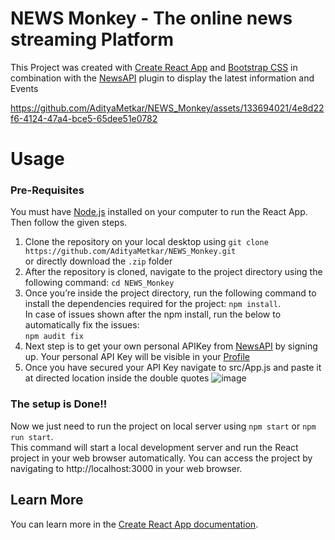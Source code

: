 # NEWS Monkey - The online news streaming Platform

This Project was created with [Create React App](https://github.com/facebook/create-react-app) and [Bootstrap CSS](https://getbootstrap.com/) in combination with the [NewsAPI](https://newsapi.org/) plugin to display the latest information and Events



https://github.com/AdityaMetkar/NEWS_Monkey/assets/133694021/4e8d22f6-4124-47a4-bce5-65dee51e0782


# Usage

### Pre-Requisites
You must have [Node.js](https://nodejs.org/en/download) installed on your computer to run the React App.\
Then follow the given steps.

1) Clone the repository on your local desktop using `git clone https://github.com/AdityaMetkar/NEWS_Monkey.git`\
   or directly download the `.zip` folder
2) After the repository is cloned, navigate to the project directory using the following command: `cd NEWS_Monkey`
3) Once you’re inside the project directory, run the following command to install the dependencies required for the project: `npm install`.\
    In case of issues shown after the npm install, run the below to automatically fix the issues:\
    `npm audit fix`
4) Next step is to get your own personal APIKey from [NewsAPI](https://newsapi.org/) by signing up. Your personal API Key will be visible in your [Profile](https://newsapi.org/account)
5) Once you have secured your API Key navigate to src/App.js and paste it at directed location inside the double quotes
   ![image](https://github.com/AdityaMetkar/NEWS_Monkey/assets/133694021/ee302e8e-c375-48ad-888c-a5e233cc538c)


### The setup is Done!!
Now we just need to run the project on local server using `npm start` or `npm run start`.\
This command will start a local development server and run the React project in your web browser automatically. You can access the project by navigating to http://localhost:3000 in your web browser.

## Learn More

You can learn more in the [Create React App documentation](https://facebook.github.io/create-react-app/docs/getting-started).


